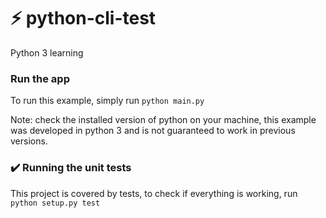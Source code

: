 # :zap: python-cli-test
Python 3 learning

### Run the app
To run this example, simply run `python main.py`

Note: check the installed version of python on your machine, this example was developed in python 3 and is not guaranteed to work in previous versions.

### :heavy_check_mark: Running the unit tests
This project is covered by tests, to check if everything is working, run `python setup.py test`

